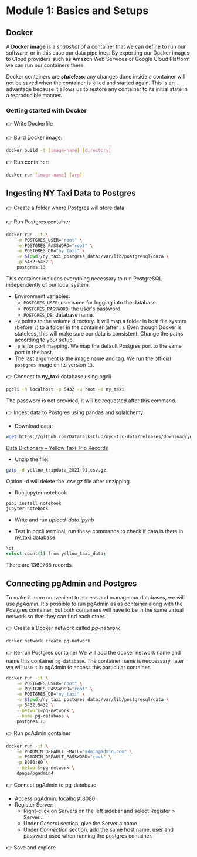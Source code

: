 # Module 1: Basics and Setups

## Docker

A **Docker image** is a _snapshot_ of a container that we can define to run our software, or in this case our data pipelines. By exporting our Docker images to Cloud providers such as Amazon Web Services or Google Cloud Platform we can run our containers there.

Docker containers are ***stateless***: any changes done inside a container will not be saved when the container is killed and started again. This is an advantage because it allows us to restore any container to its initial state in a reproducible manner.

### Getting started with Docker

👉 Write Dockerfile

👉 Build Docker image:
```bash
docker build -t [image-name] [directory]
```

👉 Run container:
```bash
docker run [image-name] [arg]
```

## Ingesting NY Taxi Data to Postgres

👉 Create a folder where Postgres will store data

👉 Run Postgres container
```bash
docker run -it \
    -e POSTGRES_USER="root" \
    -e POSTGRES_PASSWORD="root" \
    -e POSTGRES_DB="ny_taxi" \
    -v $(pwd)/ny_taxi_postgres_data:/var/lib/postgresql/data \
    -p 5432:5432 \
    postgres:13
```

This container includes everything necessary to run PostgreSQL independently of our local system.

* Environment variables:
    * `POSTGRES_USER`: username for logging into the database.
    * `POSTGRES_PASSWORD`: the user's password.
    * `POSTGRES_DB`: database name.
* `-v` points to the volume directory. It will map a folder in host file system (before `:`) to a folder in the container (after `:`). Even though Docker is stateless, this will make sure our data is consistent. Change the paths according to your setup.
* `-p` is for port mapping. We map the default Postgres port to the same port in the host.
* The last argument is the image name and tag. We run the official `postgres` image on its version `13`.

👉 Connect to **ny_taxi** database using pgcli
```bash
pgcli -h localhost -p 5432 -u root -d ny_taxi
```
The password is not provided, it will be requested after this command.

👉 Ingest data to Postgres using pandas and sqlalchemy

* Download data:
```bash
wget https://github.com/DataTalksClub/nyc-tlc-data/releases/download/yellow/yellow_tripdata_2021-01.csv.gz
```

[Data Dictionary – Yellow Taxi Trip Records](https://www.nyc.gov/assets/tlc/downloads/pdf/data_dictionary_trip_records_yellow.pdf)

* Unzip the file: 
```bash
gzip -d yellow_tripdata_2021-01.csv.gz
```

Option -d will delete the .csv.gz file after unzipping.

* Run jupyter notebook
```bash
pip3 install notebook
jupyter-notebook
```
* Write and run _upload-data.ipynb_

* Test
In pgcli terminal, run these commands to check if data is there in ny_taxi database
```bash
\dt
select count(1) from yellow_taxi_data;
```
There are 1369765 records.

## Connecting pgAdmin and Postgres
To make it more convenient to access and manage our databases, we will use _pgAdmin_. It's possible to run pgAdmin as as container along with the Postgres container, but both containers will have to be in the same virtual network so that they can find each other.

👉 Create a Docker network called _pg-network_
```bash
docker network create pg-network
```

👉 Re-run Postgres container
We will add the docker network name and name this container `pg-database`. The container name is neccessary, later we will use it in pgAdmin to access this particular container.

```bash
docker run -it \
    -e POSTGRES_USER="root" \
    -e POSTGRES_PASSWORD="root" \
    -e POSTGRES_DB="ny_taxi" \
    -v $(pwd)/ny_taxi_postgres_data:/var/lib/postgresql/data \
    -p 5432:5432 \
    --network=pg-network \
    --name pg-database \
    postgres:13
``` 

👉 Run pgAdmin container
```bash
docker run -it \
    -e PGADMIN_DEFAULT_EMAIL="admin@admin.com" \
    -e PGADMIN_DEFAULT_PASSWORD="root" \
    -p 8080:80 \
    --network=pg-network \
    dpage/pgadmin4
```

👉 Connect pgAdmin to pg-database
* Access pgAdmin: [localhost:8080](localhost:8080)
* Register Server: 
    * Right-click on Servers on the left sidebar and select Register > Server...
    * Under _General_ section, give the Server a name
    * Under _Connection_ section, add the same host name, user and password used when running the postgres container.

👉 Save and explore
